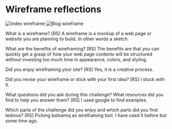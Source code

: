 # Wireframe reflections
![Index wireframe](/imgs/wireframe-index.png)
![Blog wireframe](/imgs/wireframe-blog-index.png)

What is a wireframe?
[RS] A wireframe is a mockup of a web page or website you are planning to build. In other words a sketch.

What are the benefits of wireframing?
[RS] The benefits are that you can quickly get a grasp of how your web page contents will be structured without investing too much time in appearance, colors, and styling.

Did you enjoy wireframing your site?
[RS] Yes, it is a creative process.

Did you revise your wireframe or stick with your first idea?
[RS] I stuck with it.

What questions did you ask during this challenge? What resources did you find to help you answer them?
[RS] I used google to find examples.

Which parts of the challenge did you enjoy and which parts did you find tedious?
[RS] Picking balsamiq as wireframing tool. I have used it before but some time ago.
